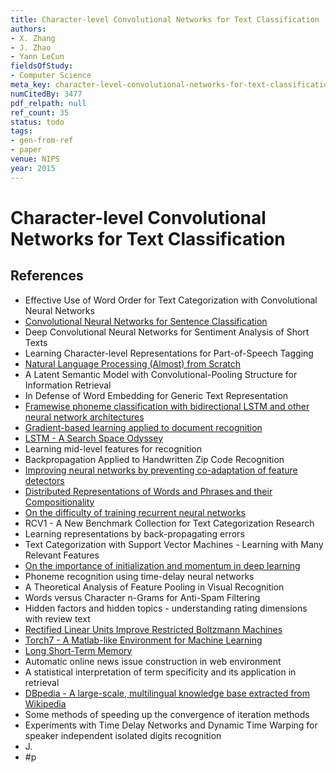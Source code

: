 ```yaml
---
title: Character-level Convolutional Networks for Text Classification
authors:
- X. Zhang
- J. Zhao
- Yann LeCun
fieldsOfStudy:
- Computer Science
meta_key: character-level-convolutional-networks-for-text-classification
numCitedBy: 3477
pdf_relpath: null
ref_count: 35
status: todo
tags:
- gen-from-ref
- paper
venue: NIPS
year: 2015
---
```


# Character-level Convolutional Networks for Text Classification

## References

- Effective Use of Word Order for Text Categorization with Convolutional Neural Networks
- [Convolutional Neural Networks for Sentence Classification](./convolutional-neural-networks-for-sentence-classification.md)
- Deep Convolutional Neural Networks for Sentiment Analysis of Short Texts
- Learning Character-level Representations for Part-of-Speech Tagging
- [Natural Language Processing (Almost) from Scratch](./natural-language-processing-almost-from-scratch.md)
- A Latent Semantic Model with Convolutional-Pooling Structure for Information Retrieval
- In Defense of Word Embedding for Generic Text Representation
- [Framewise phoneme classification with bidirectional LSTM and other neural network architectures](./framewise-phoneme-classification-with-bidirectional-lstm-and-other-neural-network-architectures.md)
- [Gradient-based learning applied to document recognition](./gradient-based-learning-applied-to-document-recognition.md)
- [LSTM - A Search Space Odyssey](./lstm-a-search-space-odyssey.md)
- Learning mid-level features for recognition
- Backpropagation Applied to Handwritten Zip Code Recognition
- [Improving neural networks by preventing co-adaptation of feature detectors](./improving-neural-networks-by-preventing-co-adaptation-of-feature-detectors.md)
- [Distributed Representations of Words and Phrases and their Compositionality](./distributed-representations-of-words-and-phrases-and-their-compositionality.md)
- [On the difficulty of training recurrent neural networks](./on-the-difficulty-of-training-recurrent-neural-networks.md)
- RCV1 - A New Benchmark Collection for Text Categorization Research
- Learning representations by back-propagating errors
- Text Categorization with Support Vector Machines - Learning with Many Relevant Features
- [On the importance of initialization and momentum in deep learning](./on-the-importance-of-initialization-and-momentum-in-deep-learning.md)
- Phoneme recognition using time-delay neural networks
- A Theoretical Analysis of Feature Pooling in Visual Recognition
- Words versus Character n-Grams for Anti-Spam Filtering
- Hidden factors and hidden topics - understanding rating dimensions with review text
- [Rectified Linear Units Improve Restricted Boltzmann Machines](./rectified-linear-units-improve-restricted-boltzmann-machines.md)
- [Torch7 - A Matlab-like Environment for Machine Learning](./torch7-a-matlab-like-environment-for-machine-learning.md)
- [Long Short-Term Memory](./long-short-term-memory.md)
- Automatic online news issue construction in web environment
- A statistical interpretation of term specificity and its application in retrieval
- [DBpedia - A large-scale, multilingual knowledge base extracted from Wikipedia](./dbpedia-a-large-scale-multilingual-knowledge-base-extracted-from-wikipedia.md)
- Some methods of speeding up the convergence of iteration methods
- Experiments with Time Delay Networks and Dynamic Time Warping for speaker independent isolated digits recognition
- J.
- #p
